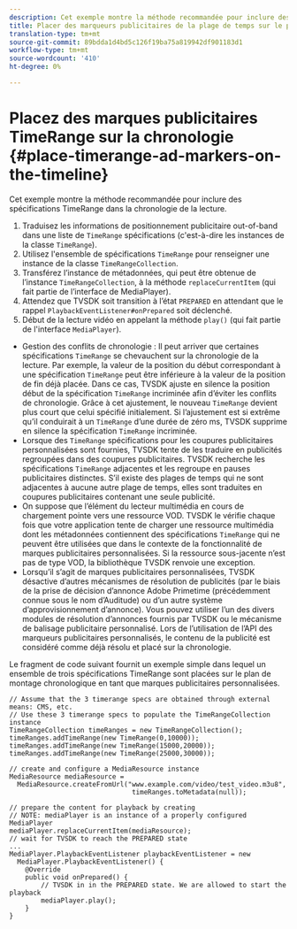```yaml
---
description: Cet exemple montre la méthode recommandée pour inclure des spécifications TimeRange dans la chronologie de la lecture.
title: Placer des marqueurs publicitaires de la plage de temps sur le plan de montage chronologique
translation-type: tm+mt
source-git-commit: 89bdda1d4bd5c126f19ba75a819942df901183d1
workflow-type: tm+mt
source-wordcount: '410'
ht-degree: 0%

---
```



# Placez des marques publicitaires TimeRange sur la chronologie {#place-timerange-ad-markers-on-the-timeline}

Cet exemple montre la méthode recommandée pour inclure des spécifications TimeRange dans la chronologie de la lecture.

1. Traduisez les informations de positionnement publicitaire out-of-band dans une liste de `TimeRange` spécifications (c&#39;est-à-dire les instances de la classe `TimeRange`).
1. Utilisez l&#39;ensemble de spécifications `TimeRange` pour renseigner une instance de la classe `TimeRangeCollection`.
1. Transférez l’instance de métadonnées, qui peut être obtenue de l’instance `TimeRangeCollection`, à la méthode `replaceCurrentItem` (qui fait partie de l’interface de MediaPlayer).
1. Attendez que TVSDK soit transition à l’état `PREPARED` en attendant que le rappel `PlaybackEventListener#onPrepared` soit déclenché.
1. Début de la lecture vidéo en appelant la méthode `play()` (qui fait partie de l&#39;interface `MediaPlayer`).

* Gestion des conflits de chronologie : Il peut arriver que certaines spécifications `TimeRange` se chevauchent sur la chronologie de la lecture. Par exemple, la valeur de la position du début correspondant à une spécification `TimeRange` peut être inférieure à la valeur de la position de fin déjà placée. Dans ce cas, TVSDK ajuste en silence la position début de la spécification `TimeRange` incriminée afin d’éviter les conflits de chronologie. Grâce à cet ajustement, le nouveau `TimeRange` devient plus court que celui spécifié initialement. Si l’ajustement est si extrême qu’il conduirait à un `TimeRange` d’une durée de zéro ms, TVSDK supprime en silence la spécification `TimeRange` incriminée.
* Lorsque des `TimeRange` spécifications pour les coupures publicitaires personnalisées sont fournies, TVSDK tente de les traduire en publicités regroupées dans des coupures publicitaires. TVSDK recherche les spécifications `TimeRange` adjacentes et les regroupe en pauses publicitaires distinctes. S’il existe des plages de temps qui ne sont adjacentes à aucune autre plage de temps, elles sont traduites en coupures publicitaires contenant une seule publicité.
* On suppose que l’élément du lecteur multimédia en cours de chargement pointe vers une ressource VOD. TVSDK le vérifie chaque fois que votre application tente de charger une ressource multimédia dont les métadonnées contiennent des spécifications `TimeRange` qui ne peuvent être utilisées que dans le contexte de la fonctionnalité de marques publicitaires personnalisées. Si la ressource sous-jacente n’est pas de type VOD, la bibliothèque TVSDK renvoie une exception.
* Lorsqu’il s’agit de marques publicitaires personnalisées, TVSDK désactive d’autres mécanismes de résolution de publicités (par le biais de la prise de décision d’annonce Adobe Primetime (précédemment connue sous le nom d’Auditude) ou d’un autre système d’approvisionnement d’annonce). Vous pouvez utiliser l’un des divers modules de résolution d’annonces fournis par TVSDK ou le mécanisme de balisage publicitaire personnalisé. Lors de l’utilisation de l’API des marqueurs publicitaires personnalisés, le contenu de la publicité est considéré comme déjà résolu et placé sur la chronologie.

Le fragment de code suivant fournit un exemple simple dans lequel un ensemble de trois spécifications TimeRange sont placées sur le plan de montage chronologique en tant que marques publicitaires personnalisées.

```java>
// Assume that the 3 timerange specs are obtained through external means: CMS, etc. 
// Use these 3 timerange specs to populate the TimeRangeCollection instance 
TimeRangeCollection timeRanges = new TimeRangeCollection();  
timeRanges.addTimeRange(new TimeRange(0,10000)); 
timeRanges.addTimeRange(new TimeRange(15000,20000)); 
timeRanges.addTimeRange(new TimeRange(25000,30000)); 
 
// create and configure a MediaResource instance 
MediaResource mediaResource =  
  MediaResource.createFromUrl("www.example.com/video/test_video.m3u8",  
                               timeRanges.toMetadata(null)); 
 
// prepare the content for playback by creating 
// NOTE: mediaPlayer is an instance of a properly configured MediaPlayer  
mediaPlayer.replaceCurrentItem(mediaResource); 
// wait for TVSDK to reach the PREPARED state 
... 
MediaPlayer.PlaybackEventListener playbackEventListener = new 
  MediaPlayer.PlaybackEventListener() { 
    @Override 
    public void onPrepared() { 
        // TVSDK in in the PREPARED state. We are allowed to start the playback  
        mediaPlayer.play(); 
    } 
} 
```
